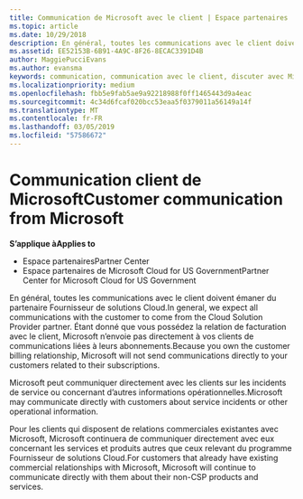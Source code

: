 ```yaml
---
title: Communication de Microsoft avec le client | Espace partenaires
ms.topic: article
ms.date: 10/29/2018
description: En général, toutes les communications avec le client doivent émaner du partenaire Fournisseur de solutions&nbsp;Cloud.
ms.assetid: EE52153B-6B91-4A9C-8F26-8ECAC3391D4B
author: MaggiePucciEvans
ms.author: evansma
keywords: communication, communication avec le client, discuter avec Microsoft
ms.localizationpriority: medium
ms.openlocfilehash: fbb5e9fab5ae9a92218988f0ff1465443d9a4eac
ms.sourcegitcommit: 4c34d6fcaf020bcc53eaa5f0379011a56149a14f
ms.translationtype: MT
ms.contentlocale: fr-FR
ms.lasthandoff: 03/05/2019
ms.locfileid: "57586672"
---
```

# <a name="customer-communication-from-microsoft"></a><span data-ttu-id="21f14-104">Communication client de Microsoft</span><span class="sxs-lookup"><span data-stu-id="21f14-104">Customer communication from Microsoft</span></span>

<span data-ttu-id="21f14-105">**S’applique à**</span><span class="sxs-lookup"><span data-stu-id="21f14-105">**Applies to**</span></span>

-  <span data-ttu-id="21f14-106">Espace partenaires</span><span class="sxs-lookup"><span data-stu-id="21f14-106">Partner Center</span></span>
-  <span data-ttu-id="21f14-107">Espace partenaires de Microsoft Cloud for US Government</span><span class="sxs-lookup"><span data-stu-id="21f14-107">Partner Center for Microsoft Cloud for US Government</span></span>


<span data-ttu-id="21f14-108">En général, toutes les communications avec le client doivent émaner du partenaire Fournisseur de solutions&nbsp;Cloud.</span><span class="sxs-lookup"><span data-stu-id="21f14-108">In general, we expect all communications with the customer to come from the Cloud Solution Provider partner.</span></span> <span data-ttu-id="21f14-109">Étant donné que vous possédez la relation de facturation avec le client, Microsoft n’envoie pas directement à vos clients de communications liées à leurs abonnements.</span><span class="sxs-lookup"><span data-stu-id="21f14-109">Because you own the customer billing relationship, Microsoft will not send communications directly to your customers related to their subscriptions.</span></span>

<span data-ttu-id="21f14-110">Microsoft peut communiquer directement avec les clients sur les incidents de service ou concernant d’autres informations opérationnelles.</span><span class="sxs-lookup"><span data-stu-id="21f14-110">Microsoft may communicate directly with customers about service incidents or other operational information.</span></span>

<span data-ttu-id="21f14-111">Pour les clients qui disposent de relations commerciales existantes avec Microsoft, Microsoft continuera de communiquer directement avec eux concernant les services et produits autres que ceux relevant du programme Fournisseur de solutions Cloud.</span><span class="sxs-lookup"><span data-stu-id="21f14-111">For customers that already have existing commercial relationships with Microsoft, Microsoft will continue to communicate directly with them about their non-CSP products and services.</span></span>

 

 



